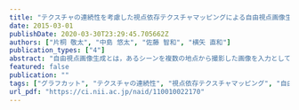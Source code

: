 ```yaml
---
title: "テクスチャの連続性を考慮した視点依存テクスチャマッピングによる自由視点画像生成 (パターン認識・メディア理解)"
date: 2015-03-01
publishDate: 2020-03-30T23:29:45.705662Z
authors: ["片桐 敬太", "中島 悠太", "佐藤 智和", "横矢 直和"]
publication_types: ["4"]
abstract: "自由視点画像生成とは，あるシーンを複数の地点から撮影した画像を入力として，任意の視点からの見えを再現した画像を生成する技術である．この技術は，遠隔地のシーンを仮想的に体感できるテレプレゼンス等のアプリケーションでの活用が期待されている．本研究では，視点依存テクスチャマッピングにおけるテクスチャ選択処理において，出力画像上でのテクスチャの連続性を考慮することで，従来手法で生じていたテクスチャや構造のぼけを抑止する手法を提案する．"
featured: false
publication: ""
tags: ["グラフカット", "テクスチャの連続性", "視点依存テクスチャマッピング", "自由視点画像生成"]
url_pdf: "https://ci.nii.ac.jp/naid/110010022170"
---
```


